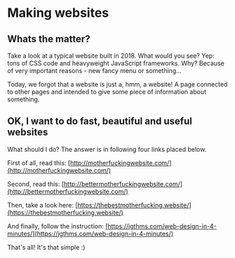 # Making websites

## Whats the matter? 

Take a look at a typical website built in 2018. What would you see? Yep: tons of CSS code and heavyweight JavaScript frameworks. Why? Because of very important reasons - new fancy menu or something... 

Today, we forgot that a website is just a, hmm, a website! A page connected to other pages and intended to give some piece of information about something.


## OK, I want to do fast, beautiful and useful websites

What should I do? The answer is in following four links placed below.

First of all, read this: [http://motherfuckingwebsite.com/](http://motherfuckingwebsite.com/)

Second, read this: [http://bettermotherfuckingwebsite.com/](http://bettermotherfuckingwebsite.com/)

Then, take a look here: [https://thebestmotherfucking.website/](https://thebestmotherfucking.website/)

And finally, follow the instruction: [https://jgthms.com/web-design-in-4-minutes/](https://jgthms.com/web-design-in-4-minutes/)

That's all! It's that simple :)
